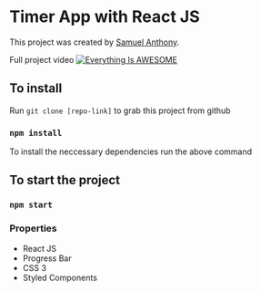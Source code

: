 # Timer App with React JS 

This project was created by [Samuel Anthony](https://twitter.com/sam1an).

Full project video
[![Everything Is AWESOME](https://yt-embed.herokuapp.com/embed?v=StTqXEQ2l-Y)](https://www.youtube.com/watch?v=StTqXEQ2l-Y "Everything Is AWESOME")

## To install

Run `git clone [repo-link]` to grab this project from github

### `npm install`

To install the neccessary dependencies run the above command

## To start the project

### `npm start`

### Properties

- React JS
- Progress Bar
- CSS 3
- Styled Components